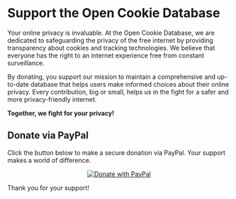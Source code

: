 # Support the Open Cookie Database

Your online privacy is invaluable. At the Open Cookie Database, we are dedicated to safeguarding the privacy of the free internet by providing transparency about cookies and tracking technologies. We believe that everyone has the right to an internet experience free from constant surveillance.

By donating, you support our mission to maintain a comprehensive and up-to-date database that helps users make informed choices about their online privacy. Every contribution, big or small, helps us in the fight for a safer and more privacy-friendly internet.

**Together, we fight for your privacy!**

## Donate via PayPal

Click the button below to make a secure donation via PayPal. Your support makes a world of difference.

<p align="center">
  <a href="https://www.paypal.com/cgi-bin/webscr?cmd=_donations&business=zwartejack@gmail.com&item_name=Support+Open+Cookie+Database&no_note=1&no_shipping=1&cn=Add+a+message&tax=0&lc=US&bn=PP-DonationsBF&charset=UTF-8" target="_blank">
    <img src="https://www.paypalobjects.com/en_US/i/btn/btn_donateCC_LG.gif" alt="Donate with PayPal">
  </a>
</p>

Thank you for your support!
